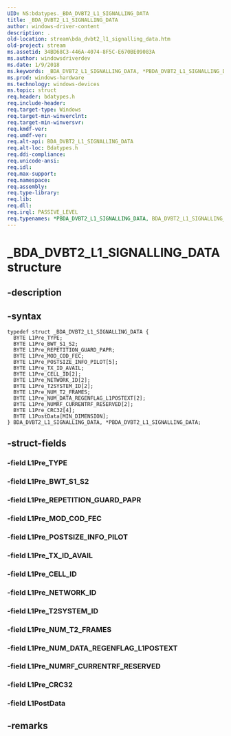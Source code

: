 ```yaml
---
UID: NS:bdatypes._BDA_DVBT2_L1_SIGNALLING_DATA
title: _BDA_DVBT2_L1_SIGNALLING_DATA
author: windows-driver-content
description: .
old-location: stream\bda_dvbt2_l1_signalling_data.htm
old-project: stream
ms.assetid: 34BD68C3-446A-4074-8F5C-E670BE09083A
ms.author: windowsdriverdev
ms.date: 1/9/2018
ms.keywords: _BDA_DVBT2_L1_SIGNALLING_DATA, *PBDA_DVBT2_L1_SIGNALLING_DATA, BDA_DVBT2_L1_SIGNALLING_DATA
ms.prod: windows-hardware
ms.technology: windows-devices
ms.topic: struct
req.header: bdatypes.h
req.include-header: 
req.target-type: Windows
req.target-min-winverclnt: 
req.target-min-winversvr: 
req.kmdf-ver: 
req.umdf-ver: 
req.alt-api: BDA_DVBT2_L1_SIGNALLING_DATA
req.alt-loc: Bdatypes.h
req.ddi-compliance: 
req.unicode-ansi: 
req.idl: 
req.max-support: 
req.namespace: 
req.assembly: 
req.type-library: 
req.lib: 
req.dll: 
req.irql: PASSIVE_LEVEL
req.typenames: *PBDA_DVBT2_L1_SIGNALLING_DATA, BDA_DVBT2_L1_SIGNALLING_DATA
---
```


# _BDA_DVBT2_L1_SIGNALLING_DATA structure



## -description




## -syntax

````
typedef struct _BDA_DVBT2_L1_SIGNALLING_DATA {
  BYTE L1Pre_TYPE;
  BYTE L1Pre_BWT_S1_S2;
  BYTE L1Pre_REPETITION_GUARD_PAPR;
  BYTE L1Pre_MOD_COD_FEC;
  BYTE L1Pre_POSTSIZE_INFO_PILOT[5];
  BYTE L1Pre_TX_ID_AVAIL;
  BYTE L1Pre_CELL_ID[2];
  BYTE L1Pre_NETWORK_ID[2];
  BYTE L1Pre_T2SYSTEM_ID[2];
  BYTE L1Pre_NUM_T2_FRAMES;
  BYTE L1Pre_NUM_DATA_REGENFLAG_L1POSTEXT[2];
  BYTE L1Pre_NUMRF_CURRENTRF_RESERVED[2];
  BYTE L1Pre_CRC32[4];
  BYTE L1PostData[MIN_DIMENSION];
} BDA_DVBT2_L1_SIGNALLING_DATA, *PBDA_DVBT2_L1_SIGNALLING_DATA;
````


## -struct-fields

### -field L1Pre_TYPE


### -field L1Pre_BWT_S1_S2


### -field L1Pre_REPETITION_GUARD_PAPR


### -field L1Pre_MOD_COD_FEC


### -field L1Pre_POSTSIZE_INFO_PILOT


### -field L1Pre_TX_ID_AVAIL


### -field L1Pre_CELL_ID


### -field L1Pre_NETWORK_ID


### -field L1Pre_T2SYSTEM_ID


### -field L1Pre_NUM_T2_FRAMES


### -field L1Pre_NUM_DATA_REGENFLAG_L1POSTEXT


### -field L1Pre_NUMRF_CURRENTRF_RESERVED


### -field L1Pre_CRC32


### -field L1PostData


## -remarks
